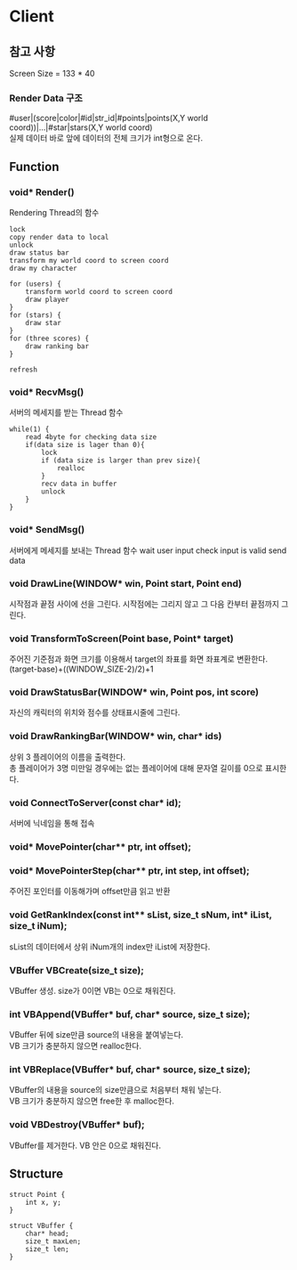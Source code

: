 

# Client
## 참고 사항
Screen Size = 133 * 40

### Render Data 구조
#user|(score|color|#id|str_id|#points|points(X,Y world coord))|...|#star|stars(X,Y world coord)  
실제 데이터 바로 앞에 데이터의 전체 크기가 int형으로 온다.

## Function

### void* Render()
Rendering Thread의 함수

	lock
	copy render data to local
	unlock
	draw status bar
	transform my world coord to screen coord
	draw my character

	for (users) {
		transform world coord to screen coord
		draw player
	}
	for (stars) {
		draw star
	}
	for (three scores) {
		draw ranking bar
	}

	refresh


### void* RecvMsg() 
서버의 메세지를 받는 Thread 함수

	while(1) {
		read 4byte for checking data size
		if(data size is lager than 0){
			lock
			if (data size is larger than prev size){
				realloc
			}
			recv data in buffer
			unlock
		}
	}

### void* SendMsg() 
서버에게 메세지를 보내는 Thread 함수
	wait user input
	check input is valid
	send data

### void DrawLine(WINDOW* win, Point start, Point end)
시작점과 끝점 사이에 선을 그린다. 시작점에는 그리지 않고 그 다음 칸부터 끝점까지 그린다.


### void TransformToScreen(Point base, Point* target)
주어진 기준점과 화면 크기를 이용해서 target의 좌표를 화면 좌표계로 변환한다.  
(target-base)+((WINDOW_SIZE-2)/2)+1


### void DrawStatusBar(WINDOW* win, Point pos, int score)
자신의 캐릭터의 위치와 점수를 상태표시줄에 그린다.


### void DrawRankingBar(WINDOW* win, char* ids)
상위 3 플레이어의 이름을 출력한다.  
총 플레이어가 3명 미만일 경우에는 없는 플레이어에 대해 문자열 길이를 0으로 표시한다.


### void ConnectToServer(const char* id);
서버에 닉네임을 통해 접속


### void* MovePointer(char** ptr, int offset);
### void* MovePointerStep(char** ptr, int step, int offset);
주어진 포인터를 이동해가며 offset만큼 읽고 반환

### void GetRankIndex(const int** sList, size_t sNum, int* iList, size_t iNum);
sList의 데이터에서 상위 iNum개의 index만 iList에 저장한다.

### VBuffer VBCreate(size_t size);
VBuffer 생성. size가 0이면 VB는 0으로 채워진다.

### int VBAppend(VBuffer* buf, char* source, size_t size);
VBuffer 뒤에 size만큼 source의 내용을 붙여넣는다.  
VB 크기가 충분하지 않으면 realloc한다.

### int VBReplace(VBuffer* buf, char* source, size_t size);
VBuffer의 내용을 source의 size만큼으로 처음부터 채워 넣는다.  
VB 크기가 충분하지 않으면 free한 후 malloc한다.

### void VBDestroy(VBuffer* buf);
VBuffer를 제거한다. VB 안은 0으로 채워진다.

## Structure

	struct Point {
		int x, y;
	}

	struct VBuffer {
		char* head;
		size_t maxLen;
		size_t len;
	}
